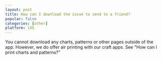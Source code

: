 ```yaml
---
layout: post
title: How can I download the issue to send to a friend?
popular: false
categories: [other]
platform: iOS
---
```

You cannot download any charts, patterns or other pages outside of the app. However, we do offer air printing with our craft apps. See "How can I print charts and patterns?"
